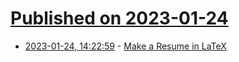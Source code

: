 # [Published on 2023-01-24](index.md)

* [2023-01-24, 14:22:59](https://news.ycombinator.com/item?id=34503888) - [Make a Resume in LaTeX](https://drshika.me/2022/04/15/latex-resumes)
